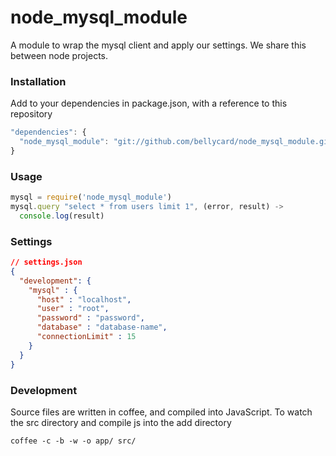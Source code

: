 node_mysql_module
==================

A module to wrap the mysql client and apply our settings.  We share this between node projects.

### Installation

Add to your dependencies in package.json, with a reference to this repository

```JAVASCRIPT
"dependencies": {
  "node_mysql_module": "git://github.com/bellycard/node_mysql_module.git#v0.0.4"
}
```

### Usage

```JAVASCRIPT
mysql = require('node_mysql_module')
mysql.query "select * from users limit 1", (error, result) ->
  console.log(result)
```

### Settings

```JSON
// settings.json
{
  "development": {
    "mysql" : {
      "host" : "localhost",
      "user" : "root",
      "password" : "password",
      "database" : "database-name",
      "connectionLimit" : 15
    }
  }
}
```

### Development

Source files are written in coffee, and compiled into JavaScript.  To watch the src directory and compile js into the add directory
```
coffee -c -b -w -o app/ src/
```
